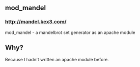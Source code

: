 ## mod_mandel
### http://mandel.kex3.com/

mod_mandel - a mandelbrot set generator as an apache module

## Why?
Because I hadn't written an apache module before.
